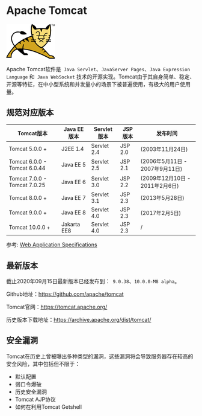 # Apache Tomcat

![tomcat](../../images/tomcat-1541484.png)

Apache Tomcat软件是` Java Servlet`、`JavaServer Pages`、`Java Expression Language` 和` Java WebSocket` 技术的开源实现。Tomcat由于其自身简单、稳定、开源等特征，在中小型系统和并发量小的场景下被普遍使用，有极大的用户使用量。



## 规范对应版本

| Tomcat版本                   | Java EE版本 | Servlet版本 | JSP版本 | 发布时间                        |
| ---------------------------- | ----------- | ----------- | ------- | ------------------------------- |
| Tomcat 5.0.0 +               | J2EE 1.4    | Servlet 2.4 | JSP 2.0 | (2003年11月24日)                |
| Tomcat 6.0.0 - Tomcat 6.0.44 | Java EE 5   | Servlet 2.5 | JSP 2.1 | (2006年5月11日 - 2007年9月11日) |
| Tomcat 7.0.0 - Tomcat 7.0.25 | Java EE 6   | Servlet 3.0 | JSP 2.2 | (2009年12月10日 - 2011年2月6日) |
| Tomcat 8.0.0 +               | Java EE 7   | Servlet 3.1 | JSP 2.3 | (2013年5月28日)                 |
| Tomcat 9.0.0 +               | Java EE 8   | Servlet 4.0 | JSP 2.3 | (2017年2月5日)                  |
| Tomcat 10.0.0 +              | Jakarta EE8 | Servlet 4.0 | JSP 2.3 | /                               |

参考: [Web Application Specifications](https://cwiki.apache.org/confluence/display/TOMCAT/Specifications)



## 最新版本

截止2020年09月15日最新版本已经发布到：` 9.0.38`、`10.0.0-M8 alpha`。

Github地址：https://github.com/apache/tomcat

Tomcat官网：https://tomcat.apache.org/

历史版本下载地址：https://archive.apache.org/dist/tomcat/



## 安全漏洞

Tomcat在历史上曾被曝出多种类型的漏洞，这些漏洞将会导致服务器存在较高的安全风险，其中包括但不限于：

- 默认配置
- 弱口令爆破
- 历史安全漏洞
- Tomcat AJP协议
- 如何在利用Tomcat Getshell

